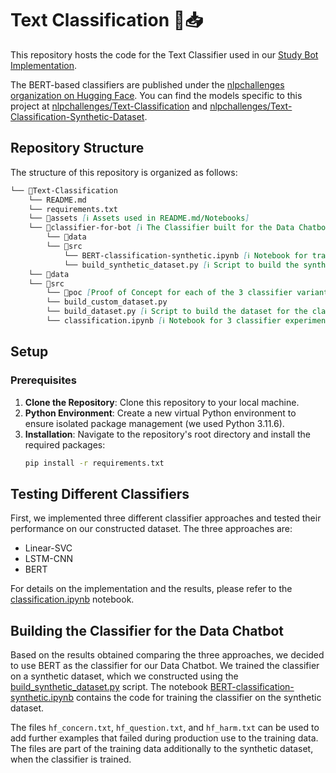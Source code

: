 # Text Classification 🤖📥

This repository hosts the code for the Text Classifier used in our [Study Bot Implementation](https://github.com/NLP-Challenges/Study-Bot).

The BERT-based classifiers are published under the [nlpchallenges organization on Hugging Face](https://huggingface.co/nlpchallenges). You can find the models specific to this project at [nlpchallenges/Text-Classification](https://huggingface.co/nlpchallenges/Text-Classification) and [nlpchallenges/Text-Classification-Synthetic-Dataset](https://huggingface.co/nlpchallenges/Text-Classification-Synthethic-Dataset).

## Repository Structure

The structure of this repository is organized as follows:

```markdown
└── 📁Text-Classification
    └── README.md
    └── requirements.txt
    └── 📁assets [ℹ️ Assets used in README.md/Notebooks]
    └── 📁classifier-for-bot [ℹ️ The Classifier built for the Data Chatbot]
        └── 📁data
        └── 📁src
            └── BERT-classification-synthetic.ipynb [ℹ️ Notebook for training BERT-based classifier on the synthetic dataset]
            └── build_synthetic_dataset.py [ℹ️ Script to build the synthetic dataset for the classifier]
    └── 📁data
    └── 📁src
        └── 📁poc [Proof of Concept for each of the 3 classifier variants]
        └── build_custom_dataset.py 
        └── build_dataset.py [ℹ️ Script to build the dataset for the classifiers]
        └── classification.ipynb [ℹ️ Notebook for 3 classifier experiments (NPR MC1)]
```

## Setup

### Prerequisites

1. **Clone the Repository**: Clone this repository to your local machine.
2. **Python Environment**: Create a new virtual Python environment to ensure isolated package management (we used Python 3.11.6).
3. **Installation**: Navigate to the repository's root directory and install the required packages:
   ```bash
   pip install -r requirements.txt
   ```

## Testing Different Classifiers

First, we implemented three different classifier approaches and tested their performance on our constructed dataset. The three approaches are:

- Linear-SVC
- LSTM-CNN
- BERT

For details on the implementation and the results, please refer to the [classification.ipynb](src/classification.ipynb) notebook.

## Building the Classifier for the Data Chatbot

Based on the results obtained comparing the three approaches, we decided to use BERT as the classifier for our Data Chatbot. We trained the classifier on a synthetic dataset, which we constructed using the [build_synthetic_dataset.py](classifier-for-bot/src/build_synthetic_dataset.py) script. The notebook [BERT-classification-synthetic.ipynb](classifier-for-bot/src/BERT-classification-synthetic.ipynb) contains the code for training the classifier on the synthetic dataset.

The files `hf_concern.txt`, `hf_question.txt`, and `hf_harm.txt` can be used to add further examples that failed during production use to the training data. The files are part of the training data additionally to the synthetic dataset, when the classifier is trained.
